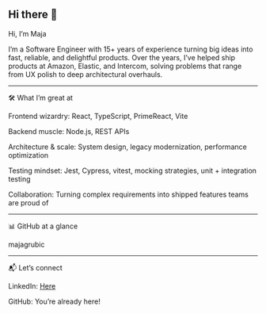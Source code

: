 ## Hi there 👋

Hi, I’m Maja

I’m a Software Engineer with 15+ years of experience turning big ideas into fast, reliable, and delightful products.
Over the years, I’ve helped ship products at Amazon, Elastic, and Intercom, solving problems that range from UX polish to deep architectural overhauls.

---

🛠️ What I’m great at

Frontend wizardry: React, TypeScript, PrimeReact, Vite

Backend muscle: Node.js, REST APIs

Architecture & scale: System design, legacy modernization, performance optimization

Testing mindset: Jest, Cypress, vitest, mocking strategies, unit + integration testing

Collaboration: Turning complex requirements into shipped features teams are proud of

---

📊 GitHub at a glance

majagrubic

---

📬 Let’s connect

LinkedIn: [Here](https://www.linkedin.com/in/maja-grubic-50124861/)

GitHub: You’re already here!
